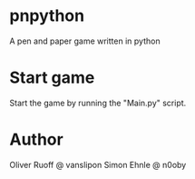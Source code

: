 # pnpython
A pen and paper game written in python

# Start game
Start the game by running the "Main.py" script. 

# Author
Oliver Ruoff @ vanslipon
Simon Ehnle @ n0oby
